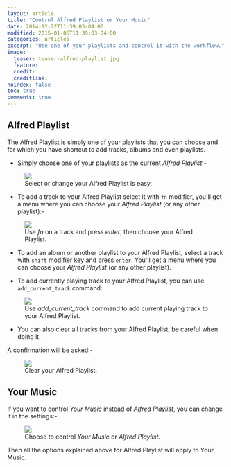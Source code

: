```yaml
---
layout: article
title: "Control Alfred Playlist or Your Music"
date: 2014-12-22T11:39:03-04:00
modified: 2015-01-05T11:39:03-04:00
categories: articles
excerpt: "Use one of your playlists and control it with the workflow."
image:
  teaser: teaser-alfred-playlist.jpg
  feature:
  credit: 
  creditlink:
noindex: false
toc: true
comments: true
---
```


## Alfred Playlist

The Alfred Playlist is simply one of your playlists that you can choose and for which you have shortcut to add tracks, albums and even playlists.

* Simply choose one of your playlists as the current *Alfred Playlist*:-


<figure>
	<a href="{{ site.url }}/images/change-alfred-playlist.gif"><img src="{{ site.url }}/images/change-alfred-playlist.gif"></a>
	<figcaption>Select or change your Alfred Playlist is easy.</figcaption>
</figure>


* To add a track to your Alfred Playlist select it with `fn` modifier, you'll get a menu where you can choose your _Alfred Playlist_ (or any other playlist):-


<figure>
	<a href="{{ site.url }}/images/alfred-playlist-fn-modifier.gif"><img src="{{ site.url }}/images/alfred-playlist-fn-modifier.gif"></a>
	<figcaption>Use <i>fn</i> on a track and press <i>enter</i>, then choose your Alfred Playlist.</figcaption>
</figure>

* To add an album or another playlist to your Alfred Playlist, select a track with `shift` modifier key and press `enter`. You'll get a menu where you can choose your _Alfred Playlist_ (or any other playlist).

* To add currently playing track to your Alfred Playlist, you can use `add_current_track` command:

<figure>
	<a href="{{ site.url }}/images/alfred-playlist-add-current-track.gif"><img src="{{ site.url }}/images/alfred-playlist-add-current-track.gif"></a>
	<figcaption>Use <i>add_current_track</i> command to add current playing track to your Alfred Playlist.</figcaption>
</figure>


* You can also clear all tracks from your Alfred Playlist, be careful when doing it. 

A confirmation will be asked:-

<figure>
	<img src="{{ site.url }}/images/alfred-playlist-clear.png"></a>
	<figcaption>Clear your Alfred Playlist.</figcaption>
</figure>

## Your Music

If you want to control *Your Music* instead of *Alfred Playlist*, you can change it in the settings:-

<figure>
	<img src="{{ site.url }}/images/alfred-playlist-control-setting.png"></a>
	<figcaption>Choose to control <i>Your Music</i> or <i>Alfred Playlist</i>.</figcaption>
</figure>

Then all the options explained above for Alfred Playlist will apply to Your Music.

